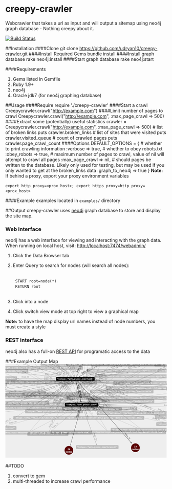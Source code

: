 creepy-crawler
==============

Webcrawler that takes a url as input and will output a sitemap using neo4j graph database - Nothing creepy about it.

[![Build Status](https://travis-ci.org/udryan10/creepy-crawler.svg?branch=master)](https://travis-ci.org/udryan10/creepy-crawler)


##Installation
####Clone
    git clone https://github.com/udryan10/creepy-crawler.git
####Install Required Gems
    bundle install
####Install graph database
    rake neo4j:install
####Start graph database
    rake neo4j:start

####Requirements
1. Gems listed in Gemfile
2. Ruby 1.9+
3. neo4j
3. Oracle jdk7 (for neo4j graphing database)

##Usage
####Require
    require './creepy-crawler'
####Start a crawl
    Creepycrawler.crawl("http://example.com")
####Limit number of pages to crawl
    Creepycrawler.crawl("http://example.com", :max_page_crawl => 500)
####Extract some (potentially) useful statistics
    crawler = Creepycrawler.crawl("http://example.com", :max_page_crawl => 500)
    # list of broken links
    puts crawler.broken_links
    # list of sites that were visited
    puts crawler.visited_queue
    # count of crawled pages
    puts crawler.page_crawl_count
####Options
    DEFAULT_OPTIONS = {
      # whether to print crawling information
      :verbose => true,
      # whether to obey robots.txt
      :obey_robots => true,
      # maximum number of pages to crawl, value of nil will attempt to crawl all pages
      :max_page_crawl => nil,
      # should pages be written to the database. Likely only used for testing, but may be used if you only wanted to get at the broken_links data
      :graph_to_neo4j => true
    }
**Note:** If behind a proxy, export your proxy environment variables
   
    export http_proxy=<prox_host>; export https_proxy=http_proxy=<prox_host>

####Example 
examples located in <code>examples/</code> directory

##Output
creepy-crawler uses [neo4j](http://www.neo4j.org/) graph database to store and display the site map.

### Web interface
neo4j has a web interface for viewing and interacting with the graph data. When running on local host, visit: [http://localhost:7474/webadmin/](http://localhost:7474/webadmin/)

1. Click the Data Browser tab
2. Enter Query to search for nodes (will search all nodes):

    <code>
    START root=node(*) 
    RETURN root
    </code>
    
3. Click into a node
4. Click switch view mode at top right to view a graphical map

**Note:** to have the map display url names instead of node numbers, you must create a style
### REST interface
neo4j also has a full-on [REST API](http://docs.neo4j.org/chunked/stable/rest-api.html) for programatic access to the data

###Example Output Map
![Output Map](https://raw.githubusercontent.com/udryan10/creepy-crawler/master/examples/output_map.png)

##TODO
1. convert to gem
2. multi-threaded to increase crawl performance
